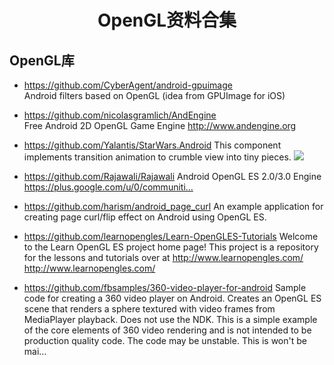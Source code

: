 <h1 align="center">OpenGL资料合集</h1>

## OpenGL库

* https://github.com/CyberAgent/android-gpuimage   
    Android filters based on OpenGL (idea from GPUImage for iOS)
* https://github.com/nicolasgramlich/AndEngine  
    Free Android 2D OpenGL Game Engine http://www.andengine.org
* https://github.com/Yalantis/StarWars.Android
    This component implements transition animation to crumble view into tiny pieces.
        ![](https://github.com/Yalantis/StarWars.Android/raw/master/star_wars-concept.gif)
    
* https://github.com/Rajawali/Rajawali
    Android OpenGL ES 2.0/3.0 Engine https://plus.google.com/u/0/communiti…
* https://github.com/harism/android_page_curl
    An example application for creating page curl/flip effect on Android using OpenGL ES.
* https://github.com/learnopengles/Learn-OpenGLES-Tutorials
    Welcome to the Learn OpenGL ES project home page! This project is a repository for the lessons and tutorials over at http://www.learnopengles.com/ http://www.learnopengles.com/
* https://github.com/fbsamples/360-video-player-for-android
    Sample code for creating a 360 video player on Android. Creates an OpenGL ES scene that renders a sphere textured with video frames from MediaPlayer playback. Does not use the NDK. This is a simple example of the core elements of 360 video rendering and is not intended to be production quality code. The code may be unstable. This is won't be mai…